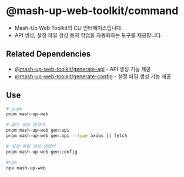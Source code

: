 # @mash-up-web-toolkit/command

- Mash-Up Web Toolkit의 CLI 인터페이스입니다.
- API 생성, 설정 파일 생성 등의 작업을 자동화하는 도구를 제공합니다.

## Related Dependencies

- [@mash-up-web-toolkit/generate-api](https://www.npmjs.com/package/@mash-up-web-toolkit/generate-api) - API 생성 기능 제공
- [@mash-up-web-toolkit/generate-config](https://www.npmjs.com/package/@mash-up-web-toolkit/generate-config) - 설정 파일 생성 기능 제공

## Use

```bash
# pnpm
pnpm mash-up-web

# API 생성 명령어
pnpm mash-up-web gen:api
pnpm mash-up-web gen:api --type axios || fetch

# 설정 파일 생성 명령어
pnpm mash-up-web gen:config

#npm
npx mash-up-web


```
